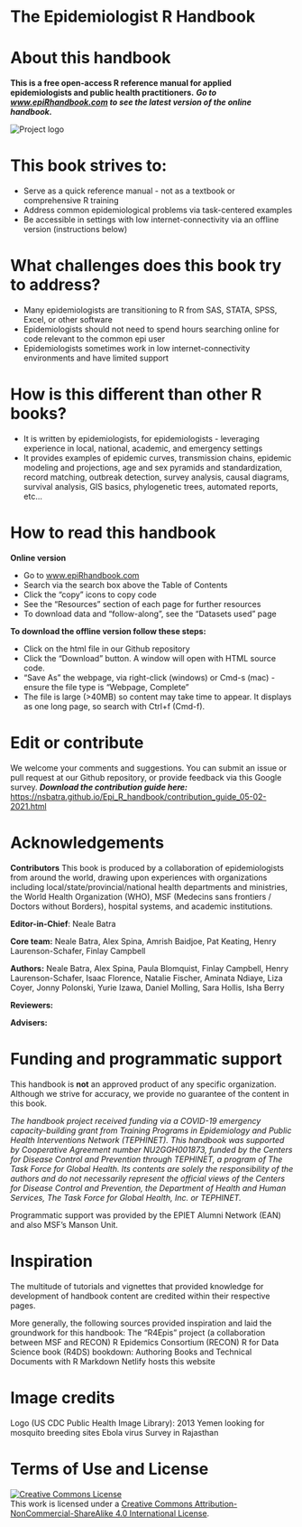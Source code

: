 # The Epidemiologist R Handbook 

# About this handbook
**This is a free open-access R reference manual for applied epidemiologists and public health practitioners.**
***Go to www.epiRhandbook.com to see the latest version of the online handbook.***

![Project logo](https://github.com/nsbatra/Epi_R_handbook/blob/master/images/R%20Handbook%20Logo.png)

# This book strives to:

* Serve as a quick reference manual - not as a textbook or comprehensive R training
* Address common epidemiological problems via task-centered examples
* Be accessible in settings with low internet-connectivity via an offline version (instructions below)

# What challenges does this book try to address?

* Many epidemiologists are transitioning to R from SAS, STATA, SPSS, Excel, or other software
* Epidemiologists should not need to spend hours searching online for code relevant to the common epi user
* Epidemiologists sometimes work in low internet-connectivity environments and have limited support

# How is this different than other R books?

* It is written by epidemiologists, for epidemiologists - leveraging experience in local, national, academic, and emergency settings
* It provides examples of epidemic curves, transmission chains, epidemic modeling and projections, age and sex pyramids and standardization, record matching, outbreak detection, survey analysis, causal diagrams, survival analysis, GIS basics, phylogenetic trees, automated reports, etc…

# How to read this handbook
**Online version**
* Go to www.epiRhandbook.com  
* Search via the search box above the Table of Contents
* Click the “copy” icons to copy code
* See the “Resources” section of each page for further resources
* To download data and “follow-along”, see the “Datasets used” page

**To download the offline version follow these steps:**

* Click on the html file in our Github repository
* Click the “Download” button. A window will open with HTML source code.
* “Save As” the webpage, via right-click (windows) or Cmd-s (mac) - ensure the file type is “Webpage, Complete”
* The file is large (>40MB) so content may take time to appear. It displays as one long page, so search with Ctrl+f (Cmd-f).

# Edit or contribute
We welcome your comments and suggestions. You can submit an issue or pull request at our Github repository, or provide feedback via this Google survey.
***Download the contribution guide here:*** https://nsbatra.github.io/Epi_R_handbook/contribution_guide_05-02-2021.html  

# Acknowledgements

**Contributors**
This book is produced by a collaboration of epidemiologists from around the world, drawing upon experiences with organizations including local/state/provincial/national health departments and ministries, the World Health Organization (WHO), MSF (Medecins sans frontiers / Doctors without Borders), hospital systems, and academic institutions.

**Editor-in-Chief**: Neale Batra

**Core team:** Neale Batra, Alex Spina, Amrish Baidjoe, Pat Keating, Henry Laurenson-Schafer, Finlay Campbell

**Authors:** Neale Batra, Alex Spina, Paula Blomquist, Finlay Campbell, Henry Laurenson-Schafer, Isaac Florence, Natalie Fischer, Aminata Ndiaye, Liza Coyer, Jonny Polonski, Yurie Izawa, Daniel Molling, Sara Hollis, Isha Berry

**Reviewers:**

**Advisers:**

# Funding and programmatic support
This handbook is **not** an approved product of any specific organization. Although we strive for accuracy, we provide no guarantee of the content in this book.

*The handbook project received funding via a COVID-19 emergency capacity-building grant from Training Programs in Epidemiology and Public Health Interventions Network (TEPHINET). This handbook was supported by Cooperative Agreement number NU2GGH001873, funded by the Centers for Disease Control and Prevention through TEPHINET, a program of The Task Force for Global Health. Its contents are solely the responsibility of the authors and do not necessarily represent the official views of the Centers for Disease Control and Prevention, the Department of Health and Human Services, The Task Force for Global Health, Inc. or TEPHINET.*

Programmatic support was provided by the EPIET Alumni Network (EAN) and also MSF’s Manson Unit.

# Inspiration
The multitude of tutorials and vignettes that provided knowledge for development of handbook content are credited within their respective pages.

More generally, the following sources provided inspiration and laid the groundwork for this handbook:
The “R4Epis” project (a collaboration between MSF and RECON)
R Epidemics Consortium (RECON)
R for Data Science book (R4DS)
bookdown: Authoring Books and Technical Documents with R Markdown
Netlify hosts this website

# Image credits
Logo (US CDC Public Health Image Library):
2013 Yemen looking for mosquito breeding sites
Ebola virus
Survey in Rajasthan

# Terms of Use and License

<a rel="license" href="http://creativecommons.org/licenses/by-nc-sa/4.0/"><img alt="Creative Commons License" style="border-width:0" src="https://i.creativecommons.org/l/by-nc-sa/4.0/88x31.png" /></a><br />This work is licensed under a <a rel="license" href="http://creativecommons.org/licenses/by-nc-sa/4.0/">Creative Commons Attribution-NonCommercial-ShareAlike 4.0 International License</a>.

